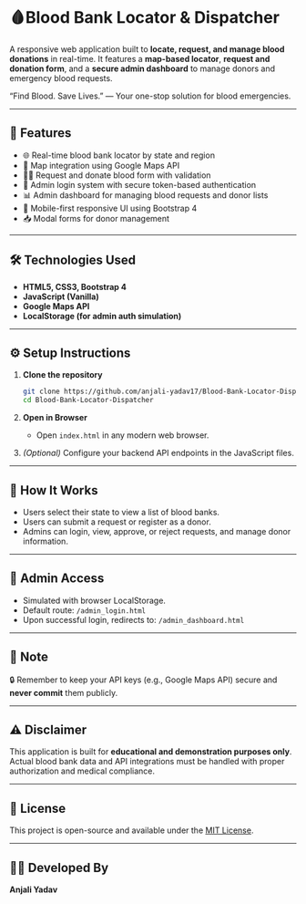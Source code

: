 # 🩸Blood Bank Locator & Dispatcher

A responsive web application built to **locate, request, and manage blood donations** in real-time. It features a **map-based locator**, **request and donation form**, and a **secure admin dashboard** to manage donors and emergency blood requests.

“Find Blood. Save Lives.” — Your one-stop solution for blood emergencies.  

---

## 🚀 Features

- 🌐 Real-time blood bank locator by state and region
- 🧭 Map integration using Google Maps API
- 🧑‍⚕️ Request and donate blood form with validation
- 🔐 Admin login system with secure token-based authentication
- 📊 Admin dashboard for managing blood requests and donor lists
- 📱 Mobile-first responsive UI using Bootstrap 4
- 📥 Modal forms for donor management

---

## 🛠️ Technologies Used

- **HTML5, CSS3, Bootstrap 4**
- **JavaScript (Vanilla)**
- **Google Maps API**
- **LocalStorage (for admin auth simulation)**

---

## ⚙️ Setup Instructions

1. **Clone the repository**
   ```bash
   git clone https://github.com/anjali-yadav17/Blood-Bank-Locator-Dispatcher.git
   cd Blood-Bank-Locator-Dispatcher
   ```

2. **Open in Browser**
   - Open `index.html` in any modern web browser.

3. *(Optional)* Configure your backend API endpoints in the JavaScript files.

---

## 🧪 How It Works

- Users select their state to view a list of blood banks.
- Users can submit a request or register as a donor.
- Admins can login, view, approve, or reject requests, and manage donor information.

---

## 📌 Admin Access

- Simulated with browser LocalStorage.
- Default route: `/admin_login.html`
- Upon successful login, redirects to: `/admin_dashboard.html`

---

## 📝 Note

🔒 Remember to keep your API keys (e.g., Google Maps API) secure and **never commit** them publicly.

---

## ⚠️ Disclaimer

This application is built for **educational and demonstration purposes only**.  
Actual blood bank data and API integrations must be handled with proper authorization and medical compliance.

---

## 📄 License

This project is open-source and available under the [MIT License](LICENSE).

---

## 👩‍💻 Developed By

**Anjali Yadav**  
